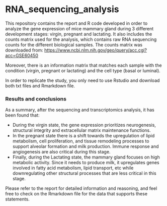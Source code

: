 # RNA_sequencing_analysis
This repository contains the report and R code developed in order to analyze the gene expression of mice mammary gland during 3 different development stages: virgin, pregnant and lactating.
It also includes the counts matrix used for the analysis, which contains raw RNA sequencing counts for the different biological samples. The counts matrix was downloaded from:
https://www.ncbi.nlm.nih.gov/geo/query/acc.cgi?acc=GSE60450

Moreover, there is an information matrix that matches each sample with the condition (virgin, pregnant or lactating) and the cell type (basal or luminal).

In order to replicate the study, you only need to use Rstudio and download both txt files and Rmarkdown file. 

### Results and conclusions
As a summary, after the sequencing and transcriptomics analysis, it has been found that:

- During the virgin state, the gene expression prioritizes neurogenesis, structural integrity and extracellular matrix maintenance functions.
- In the pregnant state there is a shift towards the upregulation of lipid metabolism, cell proliferation, and tissue remodeling processes to support alveolar formation and milk production. Immune response and angiogenesis are also critical during this stage.
- Finally, during the Lactating state, the mammary gland focuses on high metabolic activity. Since it needs to produce milk, it upregulates genes involved in fatty acid metabolism, lipid transport, etc while downregulating other structural processes that are less critical in this stage.

Please refer to the report for detailed information and reasoning, and feel free to check on the Rmarkdown file for the data that supports these statements.
